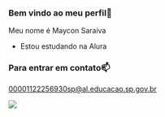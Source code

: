 ### Bem vindo ao meu perfil👋
Meu nome é Maycon Saraiva
- Estou estudando na Alura

### Para entrar em contato📫
00001122256930sp@al.educacao.sp.gov.br

![](https://media1.tenor.com/m/0lcRtGPO8uAAAAAd/good.gif)
